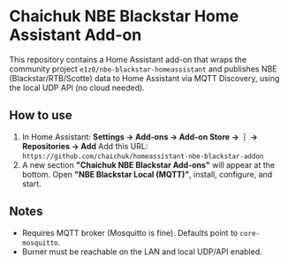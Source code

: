 # Chaichuk NBE Blackstar Home Assistant Add-on

This repository contains a Home Assistant add-on that wraps the community project
`e1z0/nbe-blackstar-homeassistant` and publishes NBE (Blackstar/RTB/Scotte) data
to Home Assistant via MQTT Discovery, using the local UDP API (no cloud needed).

## How to use
1. In Home Assistant: **Settings → Add-ons → Add-on Store → ⋮ → Repositories → Add**
   Add this URL: `https://github.com/chaichuk/homeassistant-nbe-blackstar-addon`
2. A new section **"Chaichuk NBE Blackstar Add-ons"** will appear at the bottom. Open
   **"NBE Blackstar Local (MQTT)"**, install, configure, and start.

## Notes
- Requires MQTT broker (Mosquitto is fine). Defaults point to `core-mosquitto`.
- Burner must be reachable on the LAN and local UDP/API enabled.
